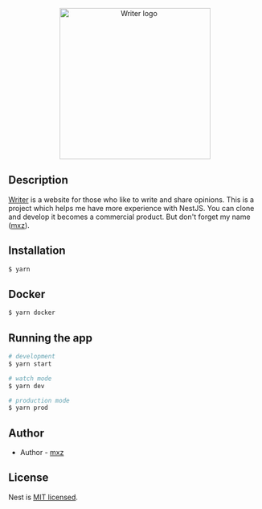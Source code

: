 <p align="center">
  <a href="https://github.com/Z-orgs/Writer" target="blank"><img src="https://i.imgur.com/0aM3GMG.png" width="300" alt="Writer logo" /></a>
</p>

## Description

[Writer](https://github.com/Z-orgs/Writer) is a website for those who like to write and share opinions.
This is a project which helps me have more experience with NestJS.
You can clone and develop it becomes a commercial product. But don't forget my name ([mxz](https://github.com/mxzLV)).

## Installation

```bash
$ yarn
```

## Docker

```bash
$ yarn docker
```

## Running the app

```bash
# development
$ yarn start

# watch mode
$ yarn dev

# production mode
$ yarn prod
```

## Author

- Author - [mxz](https://github.com/mxzLV)

## License

Nest is [MIT licensed](LICENSE).

